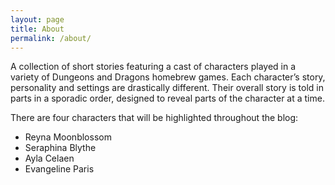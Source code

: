 ```yaml
---
layout: page
title: About
permalink: /about/
---
```


A collection of short stories featuring a cast of characters played in a variety of Dungeons and Dragons homebrew games. Each character’s story, personality and settings are drastically different. Their overall story is told in parts in a sporadic order, designed to reveal parts of the character at a time. 
	
There are four characters that will be highlighted throughout the blog: 
- Reyna Moonblossom 
- Seraphina Blythe 
- Ayla Celaen 
- Evangeline Paris 
